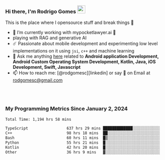 
### Hi there, I'm Rodrigo Gomes <img src="https://media.giphy.com/media/hvRJCLFzcasrR4ia7z/giphy.gif" width="25px">
This is the place where I opensource stuff and break things 🤣
- 🔭 I’m currently working with mypocketlawyer.ai 💜
- playing with RAG and generative AI
- ☄️ Passionate about mobile development and experimenting low level implementations on it using `jsi`, `c++` and machine learning
- 💬 Ask me anything [here](https://github.com/rodgomesc/rodgomesc/issues) related to <b>Android application Development, Android Custom Operating System Development, Kotlin, Java, iOS Development, Swift, Javascript</b>
- 📫 How to reach me: [@rodgomesc][linkedin] or say 👋 on Email at [rodgomesc@gmail.com](mailto:rodgomesc@gmail.com)


<br/>

<!-- 
<picture>
  <img src="/github-metrics.svg" alt="Metrics">
</picture>
-->

</br>

### My Programming Metrics Since January 2, 2024 


<!--START_SECTION:waka-->

```txt
Total Time: 1,194 hrs 58 mins

TypeScript                 637 hrs 29 mins █████████████░░░░░░░░░░░░   51.78 %
C++                        98 hrs 18 mins  ██░░░░░░░░░░░░░░░░░░░░░░░   07.99 %
Bash                       60 hrs 11 mins  █▒░░░░░░░░░░░░░░░░░░░░░░░   04.89 %
Python                     55 hrs 21 mins  █░░░░░░░░░░░░░░░░░░░░░░░░   04.50 %
Kotlin                     42 hrs 20 mins  █░░░░░░░░░░░░░░░░░░░░░░░░   03.44 %
Other                      36 hrs 9 mins   ▓░░░░░░░░░░░░░░░░░░░░░░░░   02.94 %
```

<!--END_SECTION:waka-->
